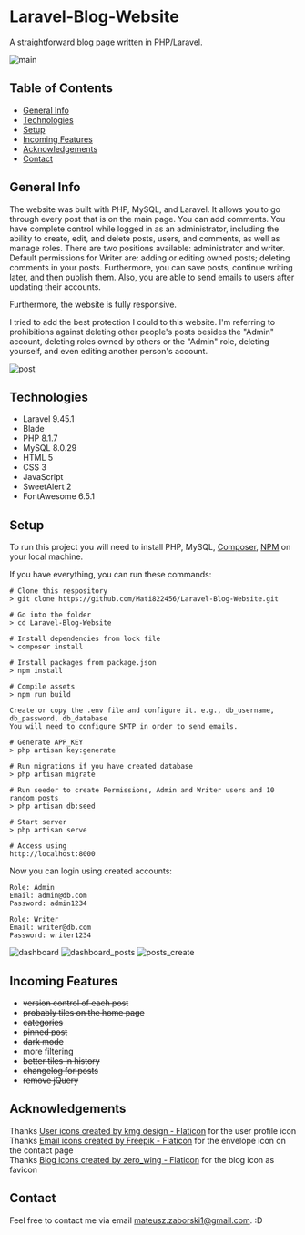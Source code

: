 # Laravel-Blog-Website

A straightforward blog page written in PHP/Laravel.

![main](https://github.com/Mati822456/Laravel-Blog-Website/assets/103435077/8221ef38-b163-4482-9864-e86c2a6df1da)

## Table of Contents

-   [General Info](#general-info)
-   [Technologies](#technologies)
-   [Setup](#setup)
-   [Incoming Features](#incoming-features)
-   [Acknowledgements](#acknowledgements)
-   [Contact](#contact)

## General Info

The website was built with PHP, MySQL, and Laravel. It allows you to go through every post that is on the main page. You can add comments. You have complete control while logged in as an administrator, including the ability to create, edit, and delete posts, users, and comments, as well as manage roles. There are two positions available: administrator and writer. Default permissions for Writer are: adding or editing owned posts; deleting comments in your posts. Furthermore, you can save posts, continue writing later, and then publish them. Also, you are able to send emails to users after updating their accounts.

Furthermore, the website is fully responsive.

I tried to add the best protection I could to this website. I'm referring to prohibitions against deleting other people's posts besides the "Admin" account, deleting roles owned by others or the "Admin" role, deleting yourself, and even editing another person's account.

![post](https://github.com/Mati822456/Laravel-Blog-Website/assets/103435077/a460068f-e71e-4896-a433-b84594f87533)

## Technologies

-   Laravel 9.45.1
-   Blade
-   PHP 8.1.7
-   MySQL 8.0.29
-   HTML 5
-   CSS 3
-   JavaScript
-   SweetAlert 2
-   FontAwesome 6.5.1

## Setup

To run this project you will need to install PHP, MySQL, [Composer](https://getcomposer.org/download/), [NPM](https://www.npmjs.com/package/npm) on your local machine.

If you have everything, you can run these commands:

```
# Clone this respository
> git clone https://github.com/Mati822456/Laravel-Blog-Website.git

# Go into the folder
> cd Laravel-Blog-Website

# Install dependencies from lock file
> composer install

# Install packages from package.json
> npm install

# Compile assets
> npm run build
```

`Create or copy the .env file and configure it. e.g., db_username, db_password, db_database`
</br>
`You will need to configure SMTP in order to send emails.`

```
# Generate APP_KEY
> php artisan key:generate

# Run migrations if you have created database
> php artisan migrate

# Run seeder to create Permissions, Admin and Writer users and 10 random posts
> php artisan db:seed

# Start server
> php artisan serve

# Access using
http://localhost:8000
```

Now you can login using created accounts:

```
Role: Admin
Email: admin@db.com
Password: admin1234

Role: Writer
Email: writer@db.com
Password: writer1234
```

![dashboard](https://github.com/Mati822456/Laravel-Blog-Website/assets/103435077/c3d756c1-fda3-4a91-93a6-102acbc32103)
![dashboard_posts](https://github.com/Mati822456/Laravel-Blog-Website/assets/103435077/a4b8fc70-4fed-4785-ad78-ee13e8a0d663)
![posts_create](https://github.com/Mati822456/Laravel-Blog-Website/assets/103435077/c7e3ce79-7df2-48ea-92ff-b76fdbbbf0e7)

## Incoming Features

-   ~~version control of each post~~
-   ~~probably tiles on the home page~~
-   ~~categories~~
-   ~~pinned post~~
-   ~~dark mode~~
-   more filtering
-   ~~better tiles in history~~
-   ~~changelog for posts~~
-   ~~remove jQuery~~

## Acknowledgements

Thanks <a href="https://www.flaticon.com/free-icons/user" title="user icons">User icons created by kmg design - Flaticon</a> for the user profile icon</br>
Thanks <a href="https://www.flaticon.com/free-icons/email" title="email icons">Email icons created by Freepik - Flaticon</a> for the envelope icon on the contact page</br>
Thanks <a href="https://www.flaticon.com/free-icons/blog" title="blog icons">Blog icons created by zero_wing - Flaticon</a> for the blog icon as favicon</br>

## Contact

Feel free to contact me via email mateusz.zaborski1@gmail.com. :D

